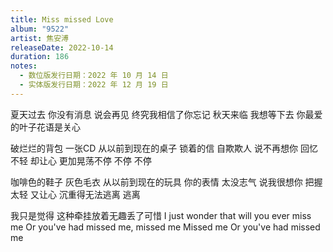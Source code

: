 ```yaml
---
title: Miss missed Love
album: "9522"
artist: 焦安溥
releaseDate: 2022-10-14
duration: 186
notes:
  - 数位版发行日期：2022 年 10 月 14 日
  - 实体版发行日期：2022 年 12 月 19 日
---
```

夏天过去 你没有消息
说会再见
终究我相信了你忘记
秋天来临 我想等下去
你最爱的叶子花语是关心

破烂烂的背包
一张CD
从以前到现在的桌子
锁着的信
自欺欺人 说不再想你
回忆不轻
却让心 更加晃荡不停
不停
不停

咖啡色的鞋子
灰色毛衣
从以前到现在的玩具
你的表情
太没志气 说我很想你
把握太轻
又让心 沉重得无法逃离
逃离

我只是觉得
这种牵挂放着无趣丢了可惜
I just wonder that will you ever miss me
Or you've had missed me, missed me
Missed me
Or you've had missed me